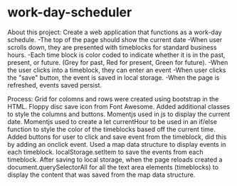 # work-day-scheduler
About this project: 
Create a web application that functions as a work-day schedule. 
-The top of the page should show the current date
-When user scrolls down, they are presented with timeblocks for standard business hours.
-Each time block is color coded to indicate whether it is in the past, present, or future. (Grey for past, Red for present, Green for future).
-When the user clicks into a timeblock, they can enter an event
-When user clicks the "save" button, the event is saved in local storage.
-When the page is refreshed, events saved persist.

Process:
Grid for colomns and rows were created using bootstrap in the HTML.
Floppy disc save icon from Font Awesome.
Added additional classes to style the columns and buttons.
Momentjs used in js to display the current date. 
Momentjs used to create a let currentHour to be used in an if/else function to style the color of the timeblocks based off the current time. 
Added buttons for user to click and save event from the timeblock, did this by adding an onclick event. 
Used a map data structure to display events in each timeblock.
localStorage.setItem to save the events from each timeblock.
After saving to local storage, when the page reloads created a document.querySelectorAll for all the text area elements (timeblocks) to display the content that was saved from the map data structure.
